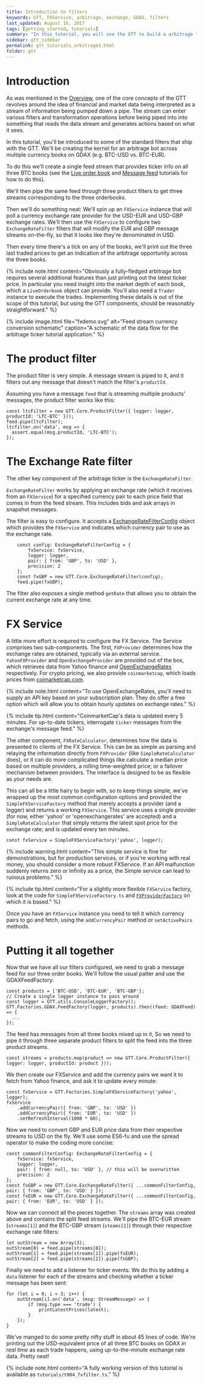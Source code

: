 ```yaml
---
title: Introduction to filters
keywords: GTT, FXService, arbitrage, exchange, GDAX, filters
last_updated: August 16, 2017
tags: [getting_started, tutorials]
summary: "In this tutorial, you will use the GTT to build a arbitrage ticker tape for three GDAX order books"
sidebar: gtt_sidebar
permalink: gtt_tutorials_arbitrage1.html
folder: gtt
---
```


# Introduction

As was mentioned in the [Overview](gtt_about.html), one of the core concepts of the GTT revolves around the idea of financial
and market data being interpreted as a stream of information being pumped down a pipe. The stream can enter various filters
and transformation operations before being piped into into something that reads the data stream and generates actions based
on what it sees.

In this tutorial, you'll be introduced to some of the standard filters that ship with the GTT. We'll be creating the kernel
for an arbitrage bot across multiple currency books on GDAX (e.g. BTC-USD vs. BTC-EUR).

To do this we'll create a single feed stream that provides ticker info on all three BTC books (see the [Live order book](gtt_tutorials_liveorderbook.html) and [Message feed](gtt_tutorials_feed.md) tutorials for how to do this).

We'll then pipe the same feed through three product filters to get three streams corresponding to the three orderbooks.

Then we'll do something neat: We'll spin up an `FXService` instance that will poll a currency exchange rate provider
for the USD-EUR and USD-GBP exchange rates. We'll then use the `FXService` to configure two `ExchangeRateFilter` filters that
 will modify the EUR and GBP message streams on-the-fly, so that it looks like they're denominated in USD.

Then every time there's a tick on any of the books, we'll print out the three last traded prices to get an indication
of the arbitrage opportunity across the three books.

{% include note.html content="Obviously a fully-fledged arbitrage bot requires several additional features than just printing out the latest ticker price. In particular you need insight into the market depth of each book, which a `LiveOrderbook` object can provide. You'll also need a `Trader` instance to execute the trades. Implementing these details is out of the scope of this tutorial, but using the GTT components, should be reasonably straightforward." %}

{% include image.html file="fxdemo.svg" alt="Feed stream currency conversion schematic" caption="A schematic of the data flow for the arbitrage ticker tutorial application." %}

# The product filter

The product filter is very simple. A message stream is piped to it, and it filters out any message
that doesn't match the filter's `productId`.

Assuming you have a message `feed` that is streaming multiple products' messages, the product filter works
like this:

    const ltcFilter = new GTT.Core.ProductFilter({ logger: logger, productId: 'LTC-BTC' }));
    feed.pipe(ltcFilter);
    ltcfilter.on('data', msg => {
      assert.equal(msg.productId, 'LTC-BTC');
    });

# The Exchange Rate filter

The other key component of the arbitrage ticker is the `ExchangeRateFilter`.

`ExchangeRateFilter` works by applying an exchange rate (which it receives from an `FXService`) for a specified
currency pair to each price field that comes in from the feed stream. This includes bids and ask arrays in snapshot messages.

The filter is easy to configure. It accepts a [ExchangeRateFilterConfig](apiref/interfaces/_src_core_exchangeratefilter_.exchangeratefilterconfig.html) object which provides the `FXService` and indicates which currency pair to use as the exchange rate.

        const config: ExchangeRateFilterConfig = {
            fxService: fxService,
            logger: logger,
            pair: { from: 'GBP', to: 'USD' },
            precision: 2
        };
        const fxGBP = new GTT.Core.ExchangeRateFilter(config);
        feed.pipe(fxGBP);

The filter also exposes a single method `getRate` that allows you to obtain the current exchange rate at any time.

# FX Service

A little more effort is required to configure the FX Service. The Service comprises two sub-components. The first, `FXProvider`
 determines how the exchange rates are obtained, typically via an external service. `YahooFXProvider` and `OpenExchangeProvider`
 are provided out of the box, which retrieves data from Yahoo finance and [OpenExchangeRates](http://openExchangeRates.org) respectively. For crypto pricing, we also provide `coinmarketcap`,
 which loads prices from [coimarketcap.com](https://coimarketcap.com).

 {% include note.html content="To use OpenExchangeRates, you'll need to supply an API key based on your subscription plan. They do offer a free option which will allow you to obtain hourly updates on exchange rates." %}


 {% include tip.html content="CoinmarketCap's data is updated every 5 minutes. For up-to-date tickers, interrogate `ticker` messages from the exchange's message feed." %}

 The other component, `FXRateCalculator`, determines how the data is presented to clients of the FX Service. This can be as simple
  as parsing and relaying the information directly from `FXProvider` (like `SimpleRateCalculator` does), or it can do more complicated
  things like calculate a median price based on multiple providers, a rolling time-weighted price; or a failover mechanism between providers. The interface is designed to be as flexible as your needs are.

This can all be a little hairy to begin with, so to keep things simple, we've wrapped up the most common configuration options
and provided the `SimpleFXServiceFactory` method that merely accepts a provider (and a logger) and returns a working `FXService`.
 This service uses a single provider (for now, either 'yahoo' or 'openexchangerates' are accepted) and a `SimpleRateCalculator`
 that simply returns the latest spot price for the exchange rate; and is updated every ten minutes.

    const fxService = SimpleFXServiceFactory('yahoo', logger);

{% include warning.html content="This simple service is fine for demonstrations, but for production services, or if you're working with real money, you should consider a more robust FXService. If an API malfunction suddenly returns zero or Infinity as a price, the Simple service can lead to ruinous problems." %}

{% include tip.html content="For a slightly more flexible `FXService` factory, look at the code for `SimpleFXServiceFactory.ts` and [`FXProviderFactory`](apiref/modules/_src_factories_fxservicefactories_.html#fxproviderfactory) on which it is based." %}

Once you have an `FXService` instance you need to tell it which currency pairs to go and fetch, using the `addCurrencyPair` method or `setActivePairs` methods.

# Putting it all together

Now that we have all our filters configured, we need to grab a message feed for our three order books. We'll follow the usual patter
and use the GDAXFeedFactory:

    const products = ['BTC-USD', 'BTC-EUR', 'BTC-GBP'];
    // Create a single logger instance to pass around
    const logger = GTT.utils.ConsoleLoggerFactory();
    GTT.Factories.GDAX.FeedFactory(logger, products).then((feed: GDAXFeed) => {
      ...
    });

The feed has messages from all three books mixed up in it, So we need to pipe it through three separate product filters to
 split the feed into the three product streams.

    const streams = products.map(product => new GTT.Core.ProductFilter({ logger: logger, productId: product }));

We then create our FXService and add the currency pairs we want it to fetch from Yahoo finance, and ask it to update every minute:

    const fxService = GTT.Factories.SimpleFXServiceFactory('yahoo', logger);
    fxService
        .addCurrencyPair({ from: 'GBP', to: 'USD' })
        .addCurrencyPair({ from: 'EUR', to: 'USD' })
        .setRefreshInterval(1000 * 60);

Now we need to convert GBP and EUR price data from their respective streams to USD on the fly. We'll use some ES6-fu and use the spread operator to make the coding more concise:

    const commonFilterConfig: ExchangeRateFilterConfig = {
        fxService: fxService,
        logger: logger,
        pair: { from: null, to: 'USD' }, // this will be overwritten
        precision: 2
    };
    const fxGBP = new GTT.Core.ExchangeRateFilter({ ...commonFilterConfig, pair: { from: 'GBP', to: 'USD' } });
    const fxEUR = new GTT.Core.ExchangeRateFilter({ ...commonFilterConfig, pair: { from: 'EUR', to: 'USD' } });

Now we can connect all the pieces together. The `streams` array was created above and contains the split feed streams.
We'll pipe the BTC-EUR stream (`streams[1]`) and the BTC-GBP stream (`steams[2]`) through their respective exchange rate filters:

    let outStream = new Array(3);
    outStream[0] = feed.pipe(streams[0]);
    outStream[1] = feed.pipe(streams[1]).pipe(fxEUR);
    outStream[2] = feed.pipe(streams[2]).pipe(fxGBP);

Finally we need to add a listener for ticker events. We do this by adding a `data` listener for each of the streams and
checking whether a ticker message has been sent:

    for (let i = 0; i < 3; i++) {
        outStream[i].on('data', (msg: StreamMessage) => {
            if (msg.type === 'trade') {
                printLatestPrices(latest);
            }
        });
    }

We've manged to do some pretty nifty stuff in about 45 lines of code. We're printing out the USD-equivalent
price of all three BTC books on GDAX *in real time* as each trade happens, using up-to-the-minute exchange rate data. Pretty neat!

{% include note.html content="A fully working version of this tutorial is available as `tutorials/t004_fxfilter.ts`." %}
